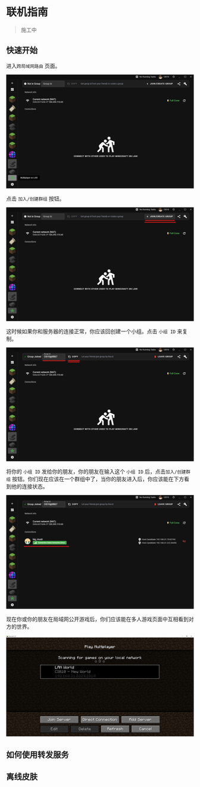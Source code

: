# 联机指南

> 施工中

## 快速开始

进入`跨局域网路由` 页面。

![](../../assets/multiplayer.jpg)

点击 `加入/创建群组` 按钮。

![](../../assets/multiplayer-join.jpg)

这时候如果你和服务器的连接正常，你应该回创建一个小组。点击 `小组 ID` 来复制。

![](../../assets/multiplayer-joined.jpg)

将你的 `小组 ID` 发给你的朋友，你的朋友在输入这个 `小组 ID` 后，点击`加入/创建群组` 按钮。你们现在应该在一个群组中了，当你的朋友进入后，你应该能在下方看到他的连接状态。

![](../../assets/multiplayer-connected.jpg)

现在你或你的朋友在局域网公开游戏后，你们应该能在多人游戏页面中互相看到对方的世界。

![](../../assets/multiplayer-lan.jpg)
## 如何使用转发服务

## 离线皮肤

